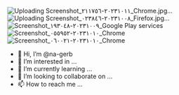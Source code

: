 ![Uploading Screenshot_٢٠٢٣١٠١١-٢١١٧٥٦_Chrome.jpg…]()
![Uploading Screenshot_٢٠٢٣١٠٠٨-٠٢٣٨٤٦_Firefox.jpg…]()
![Screenshot_٢٠٢٣١٠٠٩-١٩٣٠٤٨_Google Play services](https://github.com/na-gerb/na-gerb/assets/147639026/56bacc5b-ebe1-4bce-be8e-ae783b93f441)
![Screenshot_٢٠٢٣١٠١٠-٠٥٥٩٥٢_Chrome](https://github.com/na-gerb/na-gerb/assets/147639026/60783f84-a703-4113-a7db-1c24ce49d59f)
![Screenshot_٢٠٢٣١٠١٠-٠٦٠٠٢١_Chrome](https://github.com/na-gerb/na-gerb/assets/147639026/58a2b83e-b83a-4f9f-b821-20f213b1f282)
- 👋 Hi, I’m @na-gerb
- 👀 I’m interested in ...
- 🌱 I’m currently learning ...
- 💞️ I’m looking to collaborate on ...
- 📫 How to reach me ...

<!---
na-gerb/na-gerb is a ✨ special ✨ repository because its `README.md` (this file) appears on your GitHub profile.
You can click the Preview link to take a look at your changes.
--->
